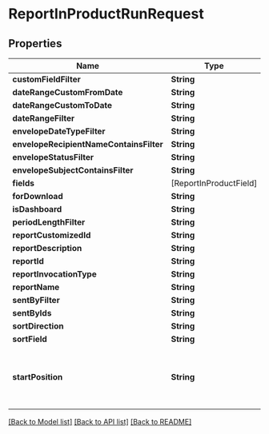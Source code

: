 # ReportInProductRunRequest

## Properties
Name | Type | Description | Notes
------------ | ------------- | ------------- | -------------
**customFieldFilter** | **String** |  | [optional] 
**dateRangeCustomFromDate** | **String** |  | [optional] 
**dateRangeCustomToDate** | **String** |  | [optional] 
**dateRangeFilter** | **String** |  | [optional] 
**envelopeDateTypeFilter** | **String** |  | [optional] 
**envelopeRecipientNameContainsFilter** | **String** |  | [optional] 
**envelopeStatusFilter** | **String** |  | [optional] 
**envelopeSubjectContainsFilter** | **String** |  | [optional] 
**fields** | [ReportInProductField] |  | [optional] 
**forDownload** | **String** |  | [optional] 
**isDashboard** | **String** |  | [optional] 
**periodLengthFilter** | **String** |  | [optional] 
**reportCustomizedId** | **String** |  | [optional] 
**reportDescription** | **String** |  | [optional] 
**reportId** | **String** |  | [optional] 
**reportInvocationType** | **String** |  | [optional] 
**reportName** | **String** |  | [optional] 
**sentByFilter** | **String** |  | [optional] 
**sentByIds** | **String** |  | [optional] 
**sortDirection** | **String** |  | [optional] 
**sortField** | **String** |  | [optional] 
**startPosition** | **String** | The starting index position of the current result set. | [optional] 

[[Back to Model list]](../README.md#documentation-for-models) [[Back to API list]](../README.md#documentation-for-api-endpoints) [[Back to README]](../README.md)


